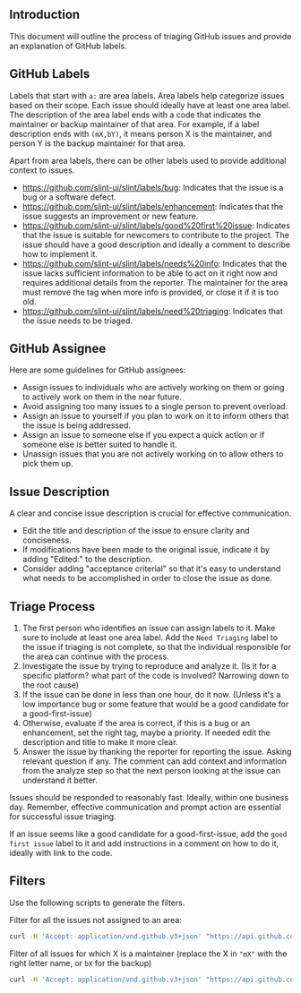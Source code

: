 <!-- Copyright © SixtyFPS GmbH <info@slint.dev> ; SPDX-License-Identifier: MIT -->

## Introduction

This document will outline the process of triaging GitHub issues and provide an explanation of GitHub labels.

## GitHub Labels

Labels that start with `a:` are area labels.
Area labels help categorize issues based on their scope. Each issue should ideally have at least one area label.
The description of the area label ends with a code that indicates the maintainer or backup maintainer of that area.
For example, if a label description ends with `(mX,bY)`, it means person X is the maintainer, and person Y is the backup maintainer for that area.

Apart from area labels, there can be other labels used to provide additional context to issues.

- https://github.com/slint-ui/slint/labels/bug: Indicates that the issue is a bug or a software defect.
- https://github.com/slint-ui/slint/labels/enhancement: Indicates that the issue suggests an improvement or new feature.
- https://github.com/slint-ui/slint/labels/good%20first%20issue: Indicates that the issue is suitable for newcomers to contribute to the project.
   The issue should have a good description and ideally a comment to describe how to implement it.
- https://github.com/slint-ui/slint/labels/needs%20info: Indicates that the issue lacks sufficient information to be able to act on it right now and requires additional details from the reporter.
  The maintainer for the area must remove the tag when more info is provided, or close it if it is too old.
- https://github.com/slint-ui/slint/labels/need%20triaging: Indicates that the issue needs to be triaged.

## GitHub Assignee

Here are some guidelines for GitHub assignees:
- Assign issues to individuals who are actively working on them or going to actively work on them in the near future.
- Avoid assigning too many issues to a single person to prevent overload.
- Assign an issue to yourself if you plan to work on it to inform others that the issue is being addressed.
- Assign an issue to someone else if you expect a quick action or if someone else is better suited to handle it.
- Unassign issues that you are not actively working on to allow others to pick them up.

## Issue Description

A clear and concise issue description is crucial for effective communication.
- Edit the title and description of the issue to ensure clarity and conciseness.
- If modifications have been made to the original issue, indicate it by adding "Edited:" to the description.
- Consider adding "acceptance criterial" so that it's easy to understand what needs to be accomplished in order to close the issue as done.

## Triage Process

1. The first person who identifies an issue can assign labels to it. Make sure to include at least one area label.
   Add the `Need Triaging` label to the issue if triaging is not complete, so that the individual responsible
   for the area can continue with the process.
2. Investigate the issue by trying to reproduce and analyze it.
   (Is it for a specific platform? what part of the code is involved? Narrowing down to the root cause)
3. If the issue can be done in less than one hour, do it now.
   (Unless it's a low importance bug or some feature that would be a good candidate for a good-first-issue)
4. Otherwise, evaluate if the area is correct, if this is a bug or an enhancement, set the right tag, maybe a priority.
   If needed edit the description and title to make it more clear.
5. Answer the issue by thanking the reporter for reporting the issue. Asking relevant question if any.
   The comment can add context and information from the analyze step so that the next person looking at the issue can understand it better.

Issues should be responded to reasonably fast. Ideally, within one business day.
Remember, effective communication and prompt action are essential for successful issue triaging.

If an issue seems like a good candidate for a good-first-issue, add the `good first issue` label to it and add instructions
in a comment on how to do it, ideally with link to the code.

## Filters

Use the following scripts to generate the filters.

Filter for all the issues not assigned to an area:

```sh
curl -H 'Accept: application/vnd.github.v3+json' "https://api.github.com/repos/slint-ui/slint/labels?per_page=100&page=1" | jq -r '.[].name'  | grep "^a:" | sed 's/^\(.*\)$/-label:\\\"\1\\\"/' | xargs echo
```

Filter of all issues for which X is a maintainer (replace the X in `"mX"` with the right letter name, or `bX` for the backup)

```sh
curl -H 'Accept: application/vnd.github.v3+json' "https://api.github.com/repos/slint-ui/slint/labels?per_page=100&page=1" | jq -r '.[] | select(.description | contains("mX")) | .name' | awk '{printf "\"%s\",", $0}' | sed 's/^\(.*\),$/label:\1\n/'
```
